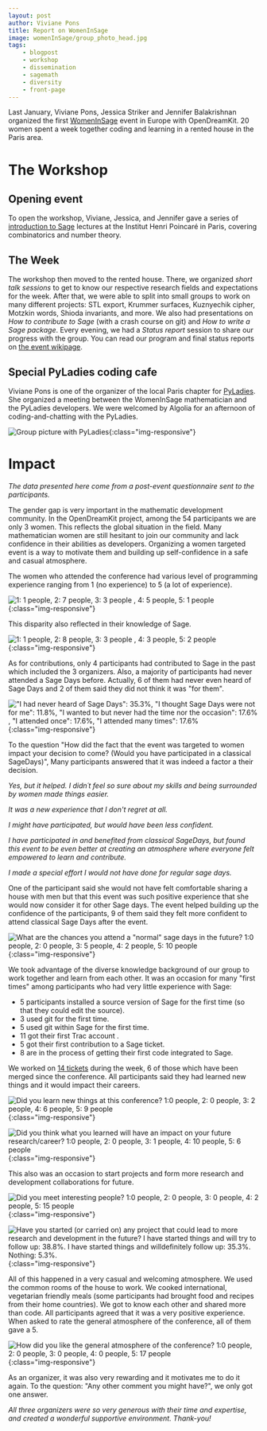 ```yaml
---
layout: post
author: Viviane Pons
title: Report on WomenInSage
image: womenInSage/group_photo_head.jpg
tags:
    - blogpost
    - workshop
    - dissemination
    - sagemath
    - diversity
    - front-page
---
```


Last January, Viviane Pons, Jessica Striker and Jennifer Balakrishnan organized 
 the first [WomenInSage](https://wiki.sagemath.org/days82)
 event in Europe with OpenDreamKit. 20 women spent a week together coding and learning in a rented
house in the Paris area.

# The Workshop

## Opening event

To open the workshop, Viviane, Jessica, and Jennifer gave a series of [introduction 
to Sage](https://wiki.sagemath.org/days82_sageintro) lectures at the Institut Henri Poincaré in Paris,
covering combinatorics and number theory.

## The Week

The workshop then moved to the rented house. There, we organized
*short talk sessions* to get to know our respective research fields and expectations
for the week. After that, we were able to split into small groups to work on many different
projects: STL export, Krummer surfaces, Kuznyechik cipher, Motzkin words, Shioda invariants,
and more. We also had presentations on *How to contribute to Sage* (with a crash course 
on git) and *How to write a Sage package*. Every evening, we had a *Status report*
session to share our progress with the group. You can read our program and final status
reports on [the event wikipage](https://wiki.sagemath.org/days82). 

## Special PyLadies coding cafe

Viviane Pons is one of the organizer of the local Paris chapter for [PyLadies](http://www.pyladies.com/).
She organized a meeting between the WomenInSage mathematician and the PyLadies developers.
We were welcomed by Algolia for an afternoon of coding-and-chatting with the PyLadies.

![Group picture with PyLadies](/public/images/womenInSage/pyladies-WIS.jpg){:class="img-responsive"}

# Impact

*The data presented here come from a post-event questionnaire sent to the participants.*

The gender gap is very important in the mathematic development community. In the 
OpenDreamKit project, among the 54 participants we are only 3 women. This reflects
the global situation in the field. Many mathematician women are still hesitant to join
our community and lack confidence in their abilities as developers. Organizing a
women targeted event is a way to motivate them and building up self-confidence in a safe
and casual atmosphere.

The women who attended the conference had various level of programming experience
ranging from 1 (no experience) to 5 (a lot of experience).

![1: 1 people, 2: 7 people, 3: 3 people , 4: 5 people, 5: 1 people](/public/images/womenInSage/programming-knowledge.png){:class="img-responsive"}

This disparity also reflected in their knowledge of Sage. 

![1: 1 people, 2: 8 people, 3: 3 people , 4: 3 people, 5: 2 people](/public/images/womenInSage/sage-knowledge.png){:class="img-responsive"}

As for contributions, only 4 participants had contributed to Sage in the past 
which included the 3 organizers. Also, a majority of participants had never attended
a Sage Days before. Actually, 6 of them had never even heard of Sage Days and 2 
of them said they did not think it was "for them".

!["I had never heard of Sage Days": 35.3%, "I thought Sage Days were not for me": 11.8%, "I wanted to but never had the time nor the occasion": 17.6% , 
"I attended once": 17.6%, "I attended many times": 17.6%](/public/images/womenInSage/sage-days-attendance.png){:class="img-responsive"}

To the question "How did the fact that the event was targeted to women impact your decision to come?  (Would you have participated in a classical SageDays)",
Many participants answered that it was indeed a factor a their decision.

<cite>Yes, but it helped. I didn´t feel so sure about my skills and being surrounded by women made things easier.</cite>

<cite>It was a new experience that I don't regret at all.</cite>

<cite>I might have participated, but would have been less confident.</cite>

<cite>I have participated in and benefited from classical SageDays, but found this event to be even better at creating an atmosphere where everyone felt empowered to learn and contribute.</cite>

<cite>I made a special effort I would not have done for regular sage days.</cite>

One of the participant said she would not have felt comfortable sharing a house
with men but that this event was such positive experience that she would now consider
it for other Sage days. The event helped building up the confidence of the participants, 9 of them said 
they felt more confident to attend classical Sage Days after the event.

![What are the chances you attend a "normal" sage days in the future? 1:0 people, 2: 0 people, 3: 5 people, 4: 2 people, 5: 10 people](/public/images/womenInSage/future_sage_days.png){:class="img-responsive"}



We took advantage of the diverse knowledge background of our group to work together
and learn from each other. It was an occasion for many "first times" among participants
who had very little experience with Sage:

 * 5 participants installed a source version of Sage for the first time (so that they could edit the source).
 * 3 used git for the first time.
 * 5 used git within Sage for the first time.
 * 11 got their first Trac account .
 * 5 got their first contribution to a Sage ticket.
 * 8 are in the process of getting their first code integrated to Sage.

We worked on [14 tickets](https://trac.sagemath.org/search?q=days82) during the week, 
6 of those which have been merged since the conference. All participants said they
had learned new things and it would impact their careers.

![Did you learn new things at this conference? 1:0 people, 2: 0 people, 3: 2 people, 4: 6 people, 5: 9 people](/public/images/womenInSage/learn_new_things.png){:class="img-responsive"}

![Did you think what you learned will have an impact on your future research/career? 1:0 people, 2: 0 people, 3: 1 people, 4: 10 people, 5: 6 people](/public/images/womenInSage/impact.png){:class="img-responsive"}

This also was an occasion to start projects and form more research and development collaborations for future.

![Did you meet interesting people? 1:0 people, 2: 0 people, 3: 0 people, 4: 2 people, 5: 15 people](/public/images/womenInSage/people.png){:class="img-responsive"}

![Have you started (or carried on) any project that could lead to more research and development in the future? I have started things and will try to follow up: 38.8%. I have started things and willdefinitely follow up: 35.3%. Nothing: 5.3%.](/public/images/womenInSage/projects.png){:class="img-responsive"}

All of this happened in a very casual and welcoming atmosphere. We used the common
rooms of the house to work. We cooked international, vegetarian friendly meals (some
participants had brought food and recipes from their home countries). We got to know
each other and shared more than code. All participants agreed that it was a very 
positive experience. When asked to rate the general atmosphere of the conference,
all of them gave a 5.

![How did you like the general atmosphere of the conference? 1:0 people, 2: 0 people, 3: 0 people, 4: 0 people, 5: 17 people](/public/images/womenInSage/atmosphere.png){:class="img-responsive"}

As an organizer, it was also very rewarding and it motivates me to do it again. To
the question: "Any other comment you might have?", we only got one answer.

<cite>All three organizers were so very generous with their time and expertise, and created a wonderful supportive environment. Thank-you!</cite>





 




